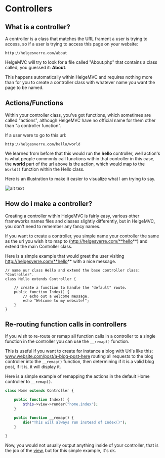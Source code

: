 # Controllers

## What is a controller?

A controller is a class that matches the URL frament a user is trying
to access, so if a user is trying to access this page on your website:
```
http://helgesverre.com/about
```

HelgeMVC will try to look for a file called "About.php" that contains a
class called, you guessed it: **About**.

This happens automatically within HelgeMVC and requires nothing more than
for you to create a controller class with whatever name you want the page to be named.

## Actions/Functions
Within your controller class, you've got functions, which sometimes are called "actions",
although HelgeMVC have no official name for them other than "a controller function".

If a user were to go to this url:
```
http://helgesverre.com/hello/world
```
We learned from before that this would run the **hello** controller, well action's is
what people commonly call functions within that controller in this case, the **world**
part of the url above is the action, which would map to the ```World()``` function
within the Hello class.

Here is an illustration to make it easier to visualize what I am trying to say.


![alt text](img/mvc-controller-action.png "MVC Controller Actions")



## How do i make a controller?
Creating a controller within HelgeMVC is fairly easy, various other frameworks names
files and classes slightly differently, but in HelgeMVC, you don't need to remember
any fancy names.

If you want to create a controller, you simple name your controller
the same as the url you wish it to map to (http://helgesverre.com/**hello**) and extend the main Controller class.

Here is a simple example that would greet the user visiting http://helgesverre.com/**hello** with a nice message.

```
// name our class Hello and extend the base controller class: "Controller".
class Hello extends Controller {

    // create a function to handle the "default" route.
    public function Index() {
        // echo out a welcome message.
        echo "Welcome to my website!";
    }
}
```


## Re-routing function calls in controllers

If you wish to re-route or remap all function calls in a controller to a single function in the controller you can use the ```__remap()``` function.


This is useful if you want to create for instance a blog with Url's like this: www.website.com/post/a-blog-post-here
routing all requests to the blog controller into the ```__remap()```  function, then determining if it is a valid blog post, if it is, it will display it.


Here is a simple example of remapping the actions in the default Home controller to ```__remap()```.

```php
class Home extends Controller {

    public function Index() {
        $this->view->render("home.index");
    }

    public function __remap() {
    	die("This will always run instead of Index()");
    }

}
```

Now, you would not usually output anything inside of your controller,
that is the job of the [view](views.md), but for this simple example, it's ok.



